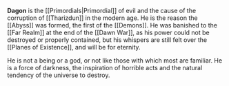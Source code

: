 **Dagon** is the [[Primordials|Primordial]] of evil and the cause of the corruption of [[Tharizdun]] in the modern age. He is the reason the [[Abyss]] was formed, the first of the [[Demons]]. He was banished to the [[Far Realm]] at the end of the [[Dawn War]], as his power could not be destroyed or properly contained, but his whispers are still felt over the [[Planes of Existence]], and will be for eternity.

He is not a being or a god, or not like those with which most are familiar. He is a force of darkness, the inspiration of horrible acts and the natural tendency of the universe to destroy.